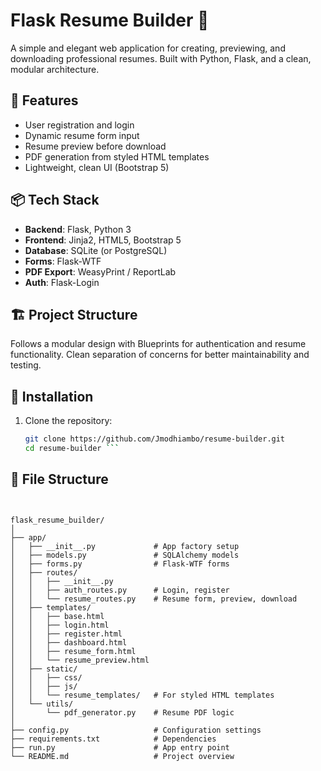 # Flask Resume Builder 🧾

A simple and elegant web application for creating, previewing, and downloading professional resumes. Built with Python, Flask, and a clean, modular architecture.

## 🚀 Features

- User registration and login
- Dynamic resume form input
- Resume preview before download
- PDF generation from styled HTML templates
- Lightweight, clean UI (Bootstrap 5)

## 📦 Tech Stack

- **Backend**: Flask, Python 3
- **Frontend**: Jinja2, HTML5, Bootstrap 5
- **Database**: SQLite (or PostgreSQL)
- **Forms**: Flask-WTF
- **PDF Export**: WeasyPrint / ReportLab
- **Auth**: Flask-Login

## 🏗️ Project Structure

Follows a modular design with Blueprints for authentication and resume functionality. Clean separation of concerns for better maintainability and testing.

## 🔧 Installation

1. Clone the repository:
   ```bash
   git clone https://github.com/Jmodhiambo/resume-builder.git
   cd resume-builder ```

## 🔧 File Structure
<pre><code>

flask_resume_builder/
│
├── app/
│   ├── __init__.py             # App factory setup
│   ├── models.py               # SQLAlchemy models
│   ├── forms.py                # Flask-WTF forms
│   ├── routes/
│   │   ├── __init__.py
│   │   ├── auth_routes.py      # Login, register
│   │   └── resume_routes.py    # Resume form, preview, download
│   ├── templates/
│   │   ├── base.html
│   │   ├── login.html
│   │   ├── register.html
│   │   ├── dashboard.html
│   │   ├── resume_form.html
│   │   └── resume_preview.html
│   ├── static/
│   │   ├── css/
│   │   ├── js/
│   │   └── resume_templates/   # For styled HTML templates
│   └── utils/
│       └── pdf_generator.py    # Resume PDF logic
│
├── config.py                   # Configuration settings
├── requirements.txt            # Dependencies
├── run.py                      # App entry point
└── README.md                   # Project overview
</code></pre>

